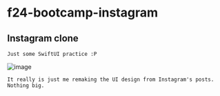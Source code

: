 # f24-bootcamp-instagram
## Instagram clone 
    Just some SwiftUI practice :P
    
![image](https://github.com/user-attachments/assets/97c8337f-4b9d-4445-b07b-8664aa7bbfaa)

    It really is just me remaking the UI design from Instagram's posts. Nothing big. 
